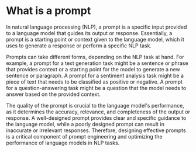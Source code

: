 # What is a prompt

In natural language processing (NLP), a prompt is a specific input provided to a language model that guides its output or response. Essentially, a prompt is a starting point or context given to the language model, which it uses to generate a response or perform a specific NLP task.

Prompts can take different forms, depending on the NLP task at hand. For example, a prompt for a text generation task might be a sentence or phrase that provides context or a starting point for the model to generate a new sentence or paragraph. A prompt for a sentiment analysis task might be a piece of text that needs to be classified as positive or negative. A prompt for a question-answering task might be a question that the model needs to answer based on the provided context.

The quality of the prompt is crucial to the language model's performance, as it determines the accuracy, relevance, and completeness of the output or response. A well-designed prompt provides clear and specific guidance to the language model, while a poorly designed prompt can result in inaccurate or irrelevant responses. Therefore, designing effective prompts is a critical component of prompt engineering and optimizing the performance of language models in NLP tasks.
